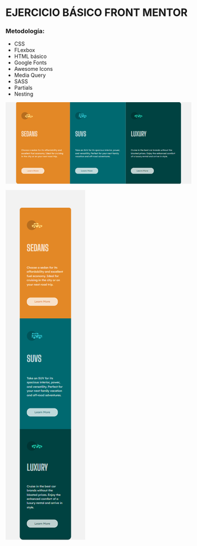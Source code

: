 # EJERCICIO BÁSICO FRONT MENTOR


### Metodología:
- CSS
- FLexbox
- HTML básico
- Google Fonts
- Awesome Icons
- Media Query
- SASS
- Partials
- Nesting


![Screen Versión Responsive](https://raw.githubusercontent.com/maomur/ejercicio-mentor-1/main/assets/images/web-version.png)

![Screen Versión Web](https://raw.githubusercontent.com/maomur/ejercicio-mentor-1/main/assets/images/responsive-version.png)
